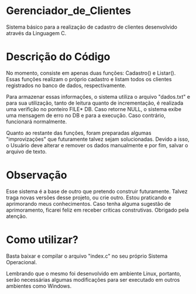 # Gerenciador_de_Clientes
Sistema básico para a realização de cadastro de clientes desenvolvido através da Linguagem C.



# Descrição do Código
No momento, consiste em apenas duas funções: Cadastro() e Listar(). Essas funções realizam o próprio cadastro e listam todos
os clientes registrados no banco de dados, respectivamente. 

Para armazenar essas informações, o sistema utiliza o arquivo "dados.txt" e para sua utilização, tanto de leitura quanto de
incrementação, é realizada uma verifição no ponteiro FILE* DB. Caso retorne NULL, o sistema exibe uma mensagem de erro no
DB e para a execução. Caso contrário, funcionará normalmente.

Quanto ao restante das funções, foram preparadas algumas "improvizações" que futuramente talvez sejam solucionadas. Devido a
isso, o Usuário deve alterar e remover os dados manualmente e por fim, salvar o arquivo de texto. 

# Observação
Esse sistema é a base de outro que pretendo construir futuramente. Talvez traga novas versões desse projeto, ou crie outro.
Estou praticando e aprimorando meus conhecimentos. Caso tenha alguma sugestão de aprimoramento, ficarei feliz em receber
críticas construtivas. Obrigado pela atenção.

# Como utilizar?
Basta baixar e compilar o arquivo "index.c" no seu próprio Sistema Operacional. 

Lembrando que o mesmo foi desenvolvido em ambiente Linux, portanto, serão necessárias algumas modificações para ser 
executado em outros ambientes como Windows.
